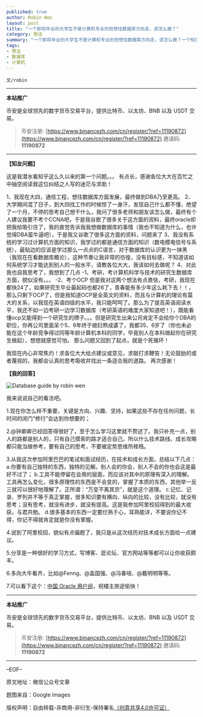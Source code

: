 ```yaml
---
published: true
author: Robin Wen
layout: post
title: "一个即将毕业的大学生不是计算机专业的但想往数据库方向走，该怎么做？"
category: 想法
summary: "一个即将毕业的大学生不是计算机专业的但想往数据库方向走，该怎么做？一个知友在知乎上的提问以及我的回答。"
tags:
- 想法
- 数据库
- 计算机
---
```


`文/robin`

***

**本站推广**

币安是全球领先的数字货币交易平台，提供比特币、以太坊、BNB 以及 USDT 交易。

> 币安注册: [https://www.binancezh.com/cn/register/?ref=11190872](https://www.binancezh.com/cn/register/?ref=11190872)
> 邀请码: **11190872**

***

**【知友问题】**

这是我潜水看知乎这么久以来的第一个问题。。。
有点长，感谢各位大大在百忙之中抽空阅读我这位纠结之人写的迷茫与求助！

1、我现在大四，通信工程，想往数据库方面发展，最终做到DBA乃至更高。
2、大学期间混了日子，到大四找工作的时候惊了一身汗，发现自己什么都不懂，绝望了一个月，不停的思考自己想干什么，我问了很多老师和朋友该怎么做，最终有个人建议我要不考个CCNA吧，于是我谷歌了很多关于这方面的资料，最终oracle却把我给吸引住了，我的直觉告诉我我想做数据库的事情（我也不知道为什么，也许觉得DBA蛮牛逼吧），于是我又谷歌了很多这方面的资料，问题来了
3、我没有系统的学习过计算机方面的知识，我学过的都是通信方面的知识（数电模电信号与系统），最贴边的应该是学过那么一点点的C语言，对于数据库的认识更为一抹黑（我现在在看数据库概论），这种节奏让我非常的彷徨，没有目标感，不知道该如何系统学习才能达到别人的一般水平，请教各位大大，我该如何去做呢？
4、对此我也自我思考了，我想到了几点
-1、考研，考计算机科学与技术的研究生数据库方面，貌似没有。。。
-2、考个OCP
但是我对这两个想法有点畏怯，考研，我现在都快24了，如果研究生毕业最起码也都26了，青春能有多少年这么耗下去！！，那么只剩下OCP了，但是我知道OCP是全英文的资料，而且与计算机的理论有莫大的关系，以我现在英语四级的水平，我只能呵呵了。那么为了提高英语阅读水平，我还不如一边考研一边学习数据库（考研英语的难度大家知道吧！），既能看懂ocp又能得到一个研究生的牌子。。。但是研究生出来公司肯定不会给你个DBA的职位，你再公司里面呆个5、6年终于媳妇熬成婆了，我都35、6岁了（你也未必能在这个年龄竞争得过同等年龄计算机本科的同学，毕竟别人在本科做起你在研究生做起），想想就感觉可怕。
那么问题又回到了起点，就是个死循环！

我现在内心非常焦灼！求各位大大给点建议或意见，求敲打求鞭笞！无论鼓励的或者蔑视的，我都会认真的思考吸收并找出一条适合我的道路。
再次感谢！

**【我的回答】**

![Database guide by robin wen](https://cdn.dbarobin.com/hKDzoKq.jpg)

我来说说自己的看法吧。

1.现在你怎么样不重要，关键是方向、兴趣、坚持，如果这些不存在任何问题，长时间的闭门“修行”会达到你想要的；

2.@钟卿卿已经回答得很好了，至于怎么学习这里就不赘述了。我只补充一点，别人的路都是别人的，只有自己摸索的路才适合自己。所以什么技术路线、成长攻略都只能当做参考，要有自己的思考，不要被定势思维所桎梏。

3.从我这次参加阿里巴巴的笔试和面试经历，在技术和成长方面，总结以下几点：
a.你要有自己独特的东西，独特的见解。别人会的你会，别人不会的你也会这是最好不过了；
b.工具不能停留在会用的层面，而应该对其中的原理有深入的理解。工具再怎么变化，很多原理性的东西是不会变的，掌握了本质的东西，其他举一反三就可以很好地理解了。正所谓：“万变不离其宗”，就是这个道理。
c.记忆、记录、罗列并不等于真正掌握，很多知识要有横向、纵向的比较，没有比较，就没有思考；没有思考，就没有进步，就没有提高。这是我参加阿里校招得到的最大收获。与君共勉。
d.很多基本的东西一定要烂熟于心，耳熟能详，不要说你记不得，你记不得就肯定就是你没有掌握。

4.说到了阿里校招，貌似有点偏题了，我只是从这次经历对技术成长方面给一点建议。

5.分享是一种很好的学习方式，写博客、逛论坛、官方网站等等都可以让你收获颇丰。

6.多向大牛看齐，比如@Fenng、@盖国强、@冯春培、@戴明明等等。

7.可以看下这个：<a href="http://www.acoug.org/" target="_blank">中国 Oracle 用户组</a>，祝楼主旅途愉快！

***

**本站推广**

币安是全球领先的数字货币交易平台，提供比特币、以太坊、BNB 以及 USDT 交易。

> 币安注册: [https://www.binancezh.com/cn/register/?ref=11190872](https://www.binancezh.com/cn/register/?ref=11190872)
> 邀请码: **11190872**

***

–EOF–

原文地址：微信公众号文章

题图来自：Google Images

版权声明：自由转载-非商用-非衍生-保持署名<a href="http://creativecommons.org/licenses/by-nc-nd/4.0/deed.zh" target="_blank">（创意共享4.0许可证）</a>
